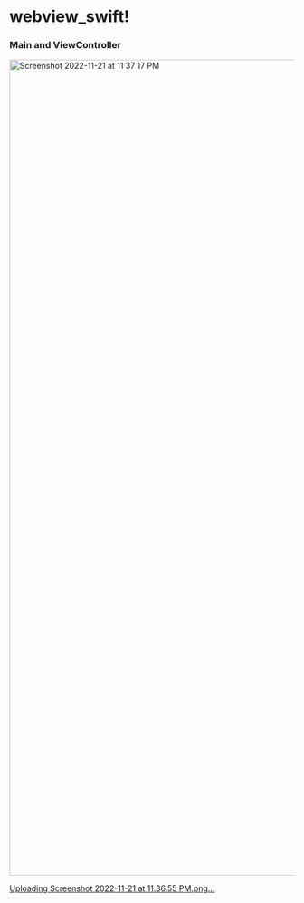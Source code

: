 # webview_swift!

### Main and ViewController

<img width="1440" alt="Screenshot 2022-11-21 at 11 37 17 PM" src="https://user-images.githubusercontent.com/69411783/203128673-e058365b-64bd-4d58-817a-b0b778f3c047.png">

[Uploading Screenshot 2022-11-21 at 11.36.55 PM.png…]()
